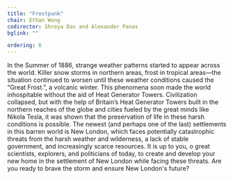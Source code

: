 ```yaml
---
title: "Frostpunk"
chair: Ethan Wong
codirector: Shreya Das and Alexander Panas
bglink: ""

ordering: 6
---
```

In the Summer of 1886, strange weather patterns started to appear across the world. Killer snow storms in northern areas, frost in tropical areas—the situation continued to worsen until these weather conditions caused the “Great Frost.”, a volcanic winter. This phenomena soon made the world inhospitable without the aid of Heat Generator Towers. Civilization collapsed, but with the help of Britain’s Heat Generator Towers built in the northern reaches of the globe and cities fueled by the great minds like Nikola Tesla, it was shown that the preservation of life in these harsh conditions is possible. The newest (and perhaps one of the last) settlements in this barren world is New London, which faces potentially catastrophic threats from the harsh weather and wilderness, a lack of stable government, and increasingly scarce resources. It is up to you, o great scientists, explorers, and politicians of today, to create and develop your new home in the settlement of New London while facing these threats. Are you ready to brave the storm and ensure New London's future?